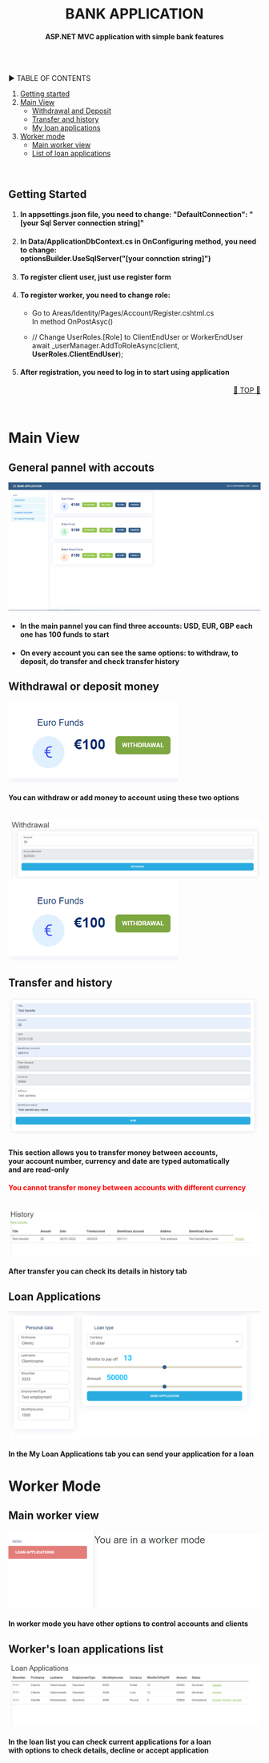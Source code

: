 <div id="top"></div>
<div align="center">
  <h1>BANK APPLICATION</h1>
  <h4 align="center">ASP.NET MVC application with simple bank features</h4>
 </br>
</div>
</br>
<p>▶️ TABLE OF CONTENTS</p>
  <ol>
    <li>
      <a href="gettingstarted">Getting started</a>
    </li>
    <li>
      <a href="mainview">Main View</a>
      <ul type="a">
        <li>
            <a href="withdrawaldeposit">Withdrawal and Deposit</a>
        </li>
        <li>
            <a href="transferhistory">Transfer and history</a>
        </li>
        <li>
            <a href="loanapplications">My loan applications</a>
        </li>
      </ul>
    </li>
    <li>
      <a href="workermode">Worker mode</a>
      <ul type="a">
        <li>
            <a href="workerview">Main worker view</a>
        </li>
        <li>
            <a href="listofloanapplications">List of loan applications</a>
        </li>
      </ul>
    </li>
  </ol>
</br>

<div id="gettingstarted"></div>

## Getting Started

<ol>
  <li>
    <h4>In appsettings.json file, you need to change: "DefaultConnection": "[your Sql Server connection string]"</h4>
  </li>
  <li>
    <h4>In Data/ApplicationDbContext.cs in OnConfiguring method, you need to change: <br/>
        optionsBuilder.UseSqlServer("[your connction string]")</h4>
  </li>
  <li>
    <h4>To register client user, just use register form </h4>
  </li>
  <li>
    <h4>To register worker, you need to change role:</h4>
    <ul type="a">
      <li>
		<p>Go to Areas/Identity/Pages/Account/Register.cshtml.cs <br/>
            In method OnPostAsyc()</p>
	  </li>
	  <li>
		<p>// Change UserRoles.[Role] to ClientEndUser or WorkerEndUser <br/>
            await _userManager.AddToRoleAsync(client, <b>UserRoles.ClientEndUser</b>);</p>
	  </li>
	</ul>
  </li>
  <li>
    <h4>After registration, you need to log in to start using application</h4>
  </li>
</ol>
  
	
<p align="right"><a href="#top">🔺 TOP 🔺</a></p>
</br>

<div id="mainview"></div>

# Main View

## General pannel with accouts
 <img src="ReadMeImgs/mainview.png">
 <ul>
    <li>
        <h4>In the main pannel you can find three accounts: USD, EUR, GBP each one has 100 funds to start</h4>
    </li>
    <li>
        <h4>On every account you can see the same options: to withdraw, to deposit, do transfer and check transfer history</h4>
    </li>
 </ul>

<div id="withdrawaldeposit"></div>

## Withdrawal or deposit money
<img src="ReadMeImgs/beforewithdrawal.png">
<h4>You can withdraw or add money to account using these two options</h4><br/>
<img src="ReadMeImgs/withdrawal.png">
<img src="ReadMeImgs/beforewithdrawal.png">

<div id="transferhistory"></div>

## Transfer and history
<img src="ReadMeImgs/transfer.png">
<h4>This section allows you to transfer money between accounts, <br/>
    your account number, currency and date are typed automatically <br/>
    and are read-only</h4>
<h4 style="color:red;">You cannot transfer money between accounts with different currency</h4><br/>

<img src="ReadMeImgs/history.png">
<h4>After transfer you can check its details in history tab</h4>

<div id="loanapplications"></div>

## Loan Applications
<img src="ReadMeImgs/loanapplication.png">
<h4>In the My Loan Applications tab you can send your application for a loan</h4>

<div id="workermode"></div>

# Worker Mode

<div id="workerview"></div>

## Main worker view
<img src="ReadMeImgs/workermode.png">
<h4>In worker mode you have other options to control accounts and clients</h4>

<div id="listofloanapplications"></div>

## Worker's loan applications list
<img src="ReadMeImgs/workerloanlist.png">
<h4>In the loan list you can check current applications for a loan <br/>
    with options to check details, decline or accept application</h4>
